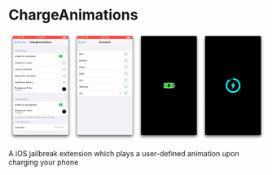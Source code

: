 # ChargeAnimations

![Charge Animations](../../img/chargeanimations.png)

A iOS jailbreak extension which plays a user-defined animation upon charging your phone
